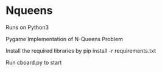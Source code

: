 Nqueens
=======
Runs on Python3

Pygame Implementation of N-Queens Problem 

Install the required libraries by pip install -r requirements.txt

Run cboard.py to start
